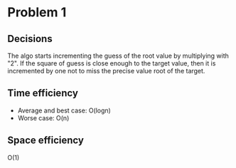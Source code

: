 # Problem 1
## Decisions
The algo starts incrementing the guess of the root value by multiplying with "2". If the square of guess is close enough to the target value, then it is incremented by one not to miss the precise value root of the target. 
 
## Time efficiency
- Average and best case: O(logn)
- Worse case: O(n)
## Space efficiency
O(1) 